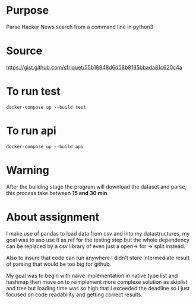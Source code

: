 # Purpose

Parse Hacker News search from a command line in python3

# Source 

https://gist.github.com/sfriquet/55b18848d6d58b8185bbada81c620c4a

# To run test

`docker-compose up --build test`

# To run api

`docker-compose up --build api`

# Warning

After the building stage the program will download the dataset and parse, this process take between **15 and 30 min**

# About assignment

I make use of pandas to load data from csv and into my datastructures, my goal was to aso use it as ref for the testing step
but the whole dependency can be replaced by a csv library of even just a open-> for -> split instead.

Also to insure that code can run anywhere I didn't store intermediate result of parsing that would be too big for github.

My goal was to begin with naive implementation in native type list and hashmap then move on to reimplement more complexe solution as skiplist and tree
but loading time was so high that I exceeded the deadline so I just focused on code readability and getting correct results.

